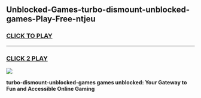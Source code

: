 
## Unblocked-Games-turbo-dismount-unblocked-games-Play-Free-ntjeu
<h3>
<a href="https://premium76.site?title=turbo-dismount-unblocked-games&ref=23A">CLICK TO PLAY</a></h3>
<hr>

<h3>
<a href="https://premium76.site?title=turbo-dismount-unblocked-games&ref=23A">CLICK 2 PLAY</a>
  
</h3>

<a href="https://premium76.site?title=turbo-dismount-unblocked-games&ref=23A"><img src="https://clearcache.store/games.png"></a>


**turbo-dismount-unblocked-games games unblocked: Your Gateway to Fun and Accessible Online Gaming**
